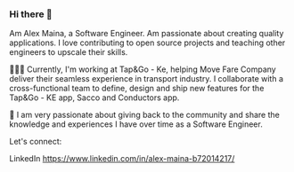 ### Hi there 👋

Am Alex Maina, a Software Engineer. Am passionate about creating quality applications. I love contributing to open source projects and teaching other engineers to upscale their skills.

👨🏽‍💻 Currently, I'm working at Tap&Go - Ke, helping Move Fare Company  deliver their seamless experience in transport industry. I collaborate with a cross-functional team to define, design and ship new features for the Tap&Go - KE app, Sacco and Conductors app.

🚀 I am very passionate about giving back to the community and share the knowledge and experiences I have over time as a Software Engineer.

Let's connect:

LinkedIn https://www.linkedin.com/in/alex-maina-b72014217/

  
